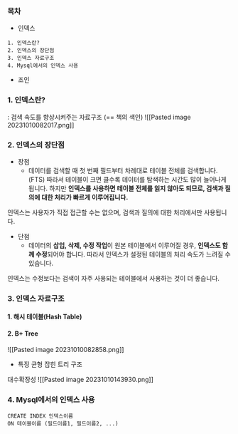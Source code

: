 ### 목차
* 인덱스
```
1. 인덱스란?
2. 인덱스의 장단점
3. 인덱스 자료구조
4. Mysql에서의 인덱스 사용
```
* 조인

### 1. 인덱스란?

: 검색 속도를 향상시켜주는 자료구조 (== 책의 색인)
![[Pasted image 20231010082017.png]]
### 2. 인덱스의 장단점

* 장점
	* 데이터를 검색할 때 첫 번째 필드부터 차례대로 테이블 전체를 검색합니다. (FTS) 따라서 테이블이 크면 클수록 데이터를 탐색하는 시간도 많이 늘어나게 됩니다. 하지만 **인덱스를 사용하면 테이블 전체를 읽지 않아도 되므로, 검색과 질의에 대한 처리가 빠르게 이루어집니다.**

인덱스는 사용자가 직접 접근할 수는 없으며, 검색과 질의에 대한 처리에서만 사용됩니다.

* 단점
	* 데이터의 **삽입, 삭제, 수정 작업**이 원본 테이블에서 이루어질 경우, **인덱스도 함께 수정**되어야 합니다. 따라서 인덱스가 설정된 테이블의 처리 속도가 느려질 수 있습니다.

인덱스는 수정보다는 검색이 자주 사용되는 테이블에서 사용하는 것이 더 좋습니다.

### 3. 인덱스 **자료구조**
#### 1. 해시 테이블(Hash Table)
#### 2. B+ Tree
![[Pasted image 20231010082858.png]]
* 특징
균형 잡힌 트리 구조

대수확장성
![[Pasted image 20231010143930.png]]
### 4. Mysql에서의 인덱스 사용

```mysql
CREATE INDEX 인덱스이름
ON 테이블이름 (필드이름1, 필드이름2, ...)
```
